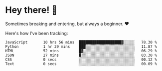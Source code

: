 # Hey there! 👋
Sometimes breaking and entering, but always a beginner. ❤️

Here's how I've been tracking:
<!--START_SECTION:waka-->

```text
JavaScript       10 hrs 56 mins  ███████████████████▓░░░░░   78.30 %
Python           1 hr 39 mins    ███░░░░░░░░░░░░░░░░░░░░░░   11.87 %
HTML             52 mins         █▓░░░░░░░░░░░░░░░░░░░░░░░   06.29 %
JSON             27 mins         ▓░░░░░░░░░░░░░░░░░░░░░░░░   03.30 %
CSS              0 secs          ░░░░░░░░░░░░░░░░░░░░░░░░░   00.12 %
Text             0 secs          ░░░░░░░░░░░░░░░░░░░░░░░░░   00.09 %
```

<!--END_SECTION:waka-->
